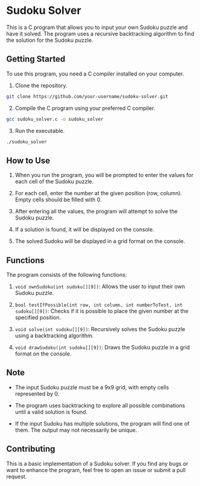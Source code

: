 # Sudoku Solver

This is a C program that allows you to input your own Sudoku puzzle and have it solved. The program uses a recursive backtracking algorithm to find the solution for the Sudoku puzzle.

## Getting Started

To use this program, you need a C compiler installed on your computer.

1. Clone the repository.

```bash
git clone https://github.com/your-username/sudoku-solver.git
```

2. Compile the C program using your preferred C compiler.

```bash
gcc sudoku_solver.c -o sudoku_solver
```

3. Run the executable.

```bash
./sudoku_solver
```

## How to Use

1. When you run the program, you will be prompted to enter the values for each cell of the Sudoku puzzle.

2. For each cell, enter the number at the given position (row, column). Empty cells should be filled with 0.

3. After entering all the values, the program will attempt to solve the Sudoku puzzle.

4. If a solution is found, it will be displayed on the console.

5. The solved Sudoku will be displayed in a grid format on the console.

## Functions

The program consists of the following functions:

1. `void ownSudoku(int sudoku[][9])`: Allows the user to input their own Sudoku puzzle.

2. `bool testIfPossible(int row, int column, int numberToTest, int sudoku[][9])`: Checks if it is possible to place the given number at the specified position.

3. `void solve(int sudoku[][9])`: Recursively solves the Sudoku puzzle using a backtracking algorithm.

4. `void drawSudoku(int sudoku[][9])`: Draws the Sudoku puzzle in a grid format on the console.

## Note

- The input Sudoku puzzle must be a 9x9 grid, with empty cells represented by 0.

- The program uses backtracking to explore all possible combinations until a valid solution is found.

- If the input Sudoku has multiple solutions, the program will find one of them. The output may not necessarily be unique.

## Contributing

This is a basic implementation of a Sudoku solver. If you find any bugs or want to enhance the program, feel free to open an issue or submit a pull request.
